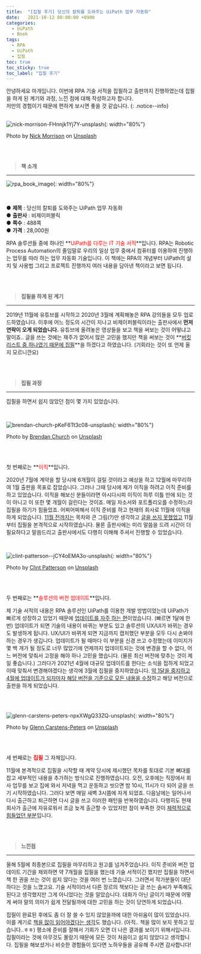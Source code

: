 ```yaml
---
title:  "[집필 후기] 당신의 칼퇴를 도와주는 UiPath 업무 자동화"
date:   2021-10-12 00:00:00 +0900
categories:
  - UiPath
  - Book
tags:
  - RPA
  - UiPath
  - 집필
toc: true
toc_sticky: true
toc_label: "집필 후기"
---
```


안녕하세요 마개입니다.
이번에 RPA 기술 서적을 집필하고 출판까지 진행하였는데 집필을 하게 된 계기와 과정, 느낀 점에 대해 작성하고자 합니다.  
저만의 경험이기 때문에 편하게 보시면 좋을 것 같습니다.
{: .notice--info}
​
<br><br>

![nick-morrison-FHnnjk1Yj7Y-unsplash](https://user-images.githubusercontent.com/78892113/136915428-dab4f631-bdd8-4ec2-8ef6-ce0d3deb497f.jpg  "nick-morrison-FHnnjk1Yj7Y-unsplash"){: width="80%"}

Photo by <a href="https://unsplash.com/@nickmorrison?utm_source=unsplash&utm_medium=referral&utm_content=creditCopyText">Nick Morrison</a> on <a href="https://unsplash.com/@nickmorrison?utm_source=unsplash&utm_medium=referral&utm_content=creditCopyText">Unsplash</a>
  
<br><br>

> **책 소개**
---

![rpa_book_image](https://user-images.githubusercontent.com/78892113/136916131-00f9aa90-8dfa-4e87-b5a4-e8730986e979.jpeg){: width="80%"}

<br>

● **제목** : 당신의 칼퇴를 도와주는 UiPath 업무 자동화  
● **출판사** : 비제이퍼블릭  
● **쪽수** : 488쪽  
● **가격** : 28,000원


RPA 솔루션들 중에 하나인 **<span style="color:red">UiPath를 다루는 IT 기술 서적</span>**입니다. RPA는 Robotic Process Automation의 줄임말로 우리의 일상 업무 중에서 컴퓨터를 이용하여 진행하는 업무를 따라 하는 업무 자동화 기술입니다. 이 책에는 RPA의 개념부터 UiPath의 설치 및 사용법 그리고 프로젝트 진행까지 여러 내용을 담아낸 책이라고 보면 됩니다.

<br>
<br>

> **집필을 하게 된 계기**
---

2019년 11월에 유튜브를 시작하고 2020년 3월에 계획해놓은 RPA 강의들을 모두 업로드하였습니다. 이후에 어느 정도의 시간이 지나고 비제이퍼블릭이라는 출판사에서 **먼저 연락이 오게 되었습니다.** 유튜브에 올려놓은 영상들을 보고 책을 써보는 것이 어떻냐고 말이죠.. 글을 쓰는 것에는 재주가 없어서 많은 고민을 했지만 책을 써보는 것이 **<u>버킷리스트 중 하나였기 때문에 집필</u>**을 하겠다고 하였습니다. (기회라는 것이 또 언제 올지 모르니깐요)

<br><br>

> **집필 과정**
---

집필을 하면서 쉽지 않았던 점이 몇 가지 있었습니다. 

<br>

![brendan-church-pKeF6Tt3c08-unsplash](https://user-images.githubusercontent.com/78892113/136916864-1fd5b71b-d726-46e8-8eda-3dff9f206fbb.jpg){: width="80%"}


Photo by <a href="https://unsplash.com/@bdchu614?utm_source=unsplash&utm_medium=referral&utm_content=creditCopyText">Brendan Church</a> on <a href="https://unsplash.com/@bdchu614?utm_source=unsplash&utm_medium=referral&utm_content=creditCopyText">Unsplash</a>
  
<br><br>

 첫 번째로는 **<span style="color:red">이직</span>**입니다.  

2020년 7월에 계약을 할 당시에 6개월이 걸릴 것이라고 예상을 하고 12월에 마무리하여 1월 출판을 목표로 잡았습니다. 그러나 그때 당시에 제가 이직을 하려고 이직 준비를 하고 있었습니다. 이직을 해보신 분들이라면 아시다시피 이직이 하루 이틀 만에 되는 것이 아니고 이 또한 몇 개월이 걸린다는 것이죠. 매일 자소서와 포트폴리오를 수정하느라 집필을 하기가 힘들었죠. 어찌어찌해서 이직 준비를 하고 현재의 회사로 11월에 이직을 하게 되었습니다. <u>11월 전까지는</u> 목차와 큰 그림(?)만 생각하고 <u>글을 쓰지 못했었고</u> 11월부터 집필을 본격적으로 시작하였습니다. 물론 출판사에는 미리 말씀을 드려 시간이 더 필요하다고 말씀드리고 출판사에서도 다행히 이해해 주셔서 진행할 수 있었습니다.

<br>

![clint-patterson--jCY4oEMA3o-unsplash](https://user-images.githubusercontent.com/78892113/136917178-cd408dba-b44b-4d61-a181-2dba1d950567.jpg){: width="80%"}


Photo by <a href="https://unsplash.com/@cbpsc1?utm_source=unsplash&utm_medium=referral&utm_content=creditCopyText">Clint Patterson</a> on <a href="https://unsplash.com/@cbpsc1?utm_source=unsplash&utm_medium=referral&utm_content=creditCopyText">Unsplash</a>

<br><br>

 두 번째로는 **<span style="color:red">솔루션의 버전 업데이트</span>**입니다.

 제 기술 서적의 내용은 RPA 솔루션인 UiPath를 이용한 개발 방법이었는데 UiPath가 빠르게 성장하고 있었기 때문에 <u>업데이트를 자주 하는 편</u>이었습니다. (빠르면 1달에 한 번) 업데이트가 되면 기술의 내용이 바뀌는 부분도 있고 솔루션의 UX/UI가 바뀌는 경우도 발생하게 됩니다. UX/UI가 바뀌게 되면 지금까지 캡처했던 부분을 모두 다시 손봐야 하는 경우가 생깁니다. 업데이트가 될 때마다 이 부분을 신경 쓰고 수정했는데 이미지가 몇 백 개가 될 정도로 너무 많았기에 언제까지 업데이트되는 것에 변경을 할 수 없다, 어느 버전에 맞춰서 고정을 해야 하나 고민을 했습니다. (물론 최신 버전에 맞추는 것이 제일 좋습니다.) 그러다가 2021년 4월에 대규모 업데이트를 한다는 소식을 접하게 되었고 이때 맞춰서 변경해야겠다는 생각에 3월에 집필을 중지하였습니다. <u>약 1달을 중지하고 4월에 업데이트가 되자마자 해당 버전을 기준으로 모든 내용을 수정</u>하고 해당 버전으로 출판을 하게 되었습니다.

<br>
​

![glenn-carstens-peters-npxXWgQ33ZQ-unsplash](https://user-images.githubusercontent.com/78892113/136917388-6838f296-6ccf-4d0a-9174-b05311c6d5f4.jpg){: width="80%"}


Photo by <a href="https://unsplash.com/@glenncarstenspeters?utm_source=unsplash&utm_medium=referral&utm_content=creditCopyText">Glenn Carstens-Peters</a> on <a href="https://unsplash.com/@glenncarstenspeters?utm_source=unsplash&utm_medium=referral&utm_content=creditCopyText">Unsplash</a>

<br><br>

 세 번째로는 **<span style="color:red">집필</span>** 그 자체입니다.

 11월에 본격적으로 집필을 시작할 때 계약 당시에 제시했던 목차를 토대로 기본 뼈대를 잡고 세부적인 내용을 추가하는 방식으로 진행하였습니다. 오전, 오후에는 직장에서 회사 업무를 보고 집에 와서 저녁을 먹고 운동하고 씻으면 밤 10시, 11시가 다 되어 글을 쓰기 시작하였습니다. 그러다 보면 매일 새벽 3시쯤에 자게 되었죠. 다음날에는 일어나서 다시 출근하고 퇴근하면 다시 글을 쓰고 이러한 패턴을 반복하였습니다. 다행히도 현재 회사가 출근에 자유로워서 조금 늦게 출근할 수 있었지만 잠이 부족한 것이 <u>체력적으로 힘들었던 부분</u>입니다. 

<br><br>

> **느낀점**
---

 올해 5월에 최종본으로 집필을 마무리하고 원고를 넘겨주었습니다. 이직 준비와 버전 업데이트 기간을 제외하면 약 7개월을 집필을 했는데 기술 서적이긴 했지만 집필을 하면서 책 한 권을 쓰는 것이 쉽지 않다는 것을 여러 번 느꼈습니다. 그러면서 작가분들이 대단하다는 것을 느꼈고요. 기술 서적이라서 다른 장르의 책보다는 글 쓰는 솜씨가 부족해도 된다고 생각했지만 그게 아니었다는 것을 알았습니다. 대화가 아닌 글이기 때문에 어떻게 써야 말의 의미가 쉽게 전달될까에 대한 고민을 하는 것이 당연하게 되었습니다.

 집필이 완료된 후에도 좀 더 잘 쓸 수 있지 않았을까에 대한 아쉬움이 많이 있었습니다. 이를 계기로 <u>책을 많이 읽어야겠다는 생각</u>도 했습니다. (아직.. 책을 많이 보지 못하고 있습니다..ㅎㅎ) 평소에 준비를 잘해서 기회가 오면 더 나은 결과를 보이기 위해서입니다. 집필이라는 것에 아무것도 몰랐기 때문에 모든 것이 처음이고 쉽지 않았다고 생각합니다. 집필을 해보셨거나 비슷한 경험들이 있다면 노하우들을 공유해 주시면 감사합니다!